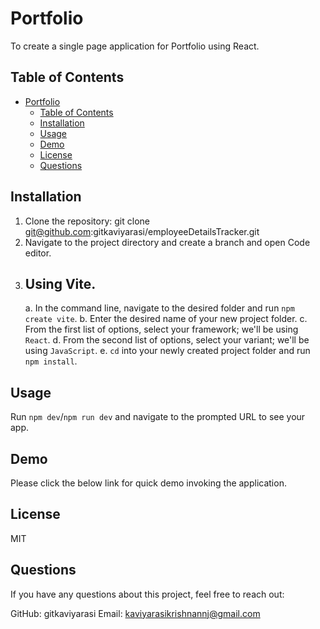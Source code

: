 # Portfolio
To create a single page application for Portfolio using React.
## Table of Contents 
- [Portfolio](#portfolio)
  - [Table of Contents](#table-of-contents)
  - [Installation](#installation)
  - [Usage](#usage)
  - [Demo](#demo)
  - [License](#license)
  - [Questions](#questions)

## Installation
1. Clone the repository:
    git clone git@github.com:gitkaviyarasi/employeeDetailsTracker.git
2. Navigate to the project directory and create a branch and open Code editor.
3. ## Using Vite.
    a. In the command line, navigate to the desired  folder and run `npm create vite`.
    b. Enter the desired name of your new project folder.
    c. From the first list of options, select your framework;  we'll be using `React`.
    d. From the second list of options, select your variant; we'll be using `JavaScript`.
    e. `cd` into your newly created project folder and run `npm install`.
   

## Usage
Run `npm dev`/`npm run dev` and navigate to the prompted URL to see your app. 

## Demo
Please click the below link for quick demo invoking the application.



## License
MIT



## Questions
If you have any questions about this project, feel free to reach out:

GitHub: gitkaviyarasi 
Email: kaviyarasikrishnannj@gmail.com
